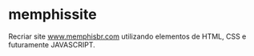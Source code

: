 # memphissite
Recriar site www.memphisbr.com utilizando elementos de HTML, CSS e futuramente JAVASCRIPT.
